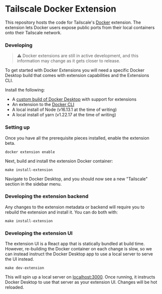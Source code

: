 # Tailscale Docker Extension

This repository hosts the code for Tailscale's [Docker](https://docker.com) extension. The extension lets Docker users expose public ports from their local containers onto their Tailscale network.

### Developing

> :warning: Docker extensions are still in active development, and this information may change as it gets closer to release.

To get started with Docker Extensions you will need a specific Docker Desktop build that comes with extension capabilities and the Extensions CLI.

Install the following:

- A [custom build of Docker Desktop](https://github.com/docker/desktop-extension-samples/releases) with support for extensions
- An extension to the [Docker CLI](https://github.com/docker/desktop-extension-samples/releases)
- A local install of Node (v16.13.1 at the time of writing)
- A local install of yarn (v1.22.17 at the time of writing)

### Setting up

Once you have all the prerequisite pieces installed, enable the extension beta.

```
docker extension enable
```

Next, build and install the extension Docker container:

```
make install-extension
```

Navigate to Docker Desktop, and you should now see a new "Tailscale" section in the sidebar menu.

### Developing the extension backend

Any changes to the extension metadata or backend will require you to rebuild the extension and install it. You can do both with:

```
make install-extension
```

### Developing the extension UI

The extension UI is a React app that is statically bundled at build time. However, re-building the Docker container on each change is slow, so we can instead instruct the Docker Desktop app to use a local server to serve the UI instead.

```
make dev-extension
```

This will spin up a local server on [localhost:3000](http://localhost:3000). Once running, it instructs Docker Desktop to use that server as your extension UI. Changes will be hot reloaded.
